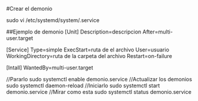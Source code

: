 
#Crear el demonio

sudo vi /etc/systemd/system/<Nombre>.service

##Ejemplo de demonio
[Unit]
Description=descripcion
After=multi-user.target

[Service]
Type=simple
ExecStart=ruta de el archivo
User=usuario
WorkingDirectory=ruta de la carpeta del archivo
Restart=on-failure

[Intall]
WantedBy=multi-user.target


//Pararlo
sudo systemctl enable demonio.service
//Actualizar los demonios
sudo systemctl daemon-reload
//Iniciarlo
sudo systemctl start demonio.service
//Mirar como esta
sudo systemctl status demonio.service
